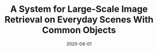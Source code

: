 ---
title: "A System for Large-Scale Image Retrieval on Everyday Scenes With Common Objects"
collection: publications
permalink: /publication/2020-QIK
date: 2020-04-01
paperurl: 'https://drive.google.com/file/d/1hcqZRtRFHK2eC39D8p2j-pCbl2CgVsvl/view'
citation: '<b>Arun Zachariah<b>, Mohamed Gharibi, Praveen Rao - &quot;QIK: A System for Large-Scale Image Retrieval on Everyday Scenes With Common Objects.&quot; <i>Annual ACM International Conference on Multimedia Retrieval (ICMR 2020)</i>, pages 126-135, Dublin, Ireland.'
---